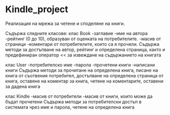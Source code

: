 # Kindle_project
 Реализация на мрежа за четене и споделяне на книги.
 
 Съдържа следните класове:
 клас Book
    -заглавие
    -име на автора
    -рейтинг (0 до 10), образуван от оценката на потребителите.
    -масив от страници
    -коментари от потребителите, които са я прочели.
Съдържа методи за достъпване на автор, рейтинг и определена страница, както и предефиниран оператор << за извеждане на съдържанието на книгата

 клас User
    -потребителско име
    -парола
    -прочетени книги
    -написани книги
Съдържа методи за прочитане на определена книга, писане на книга от съотвения потребител, достъпване на определена страница от книга, оставяне на коментар за книга, четене на коментарите, оставени за дадена книга

клас Kindle
    -масив от потребители
    -масив от книги, които може да бъдат прочетени
Съдържа методи за потребителски достъп в системата чрез име и парола, четене на определена книга


